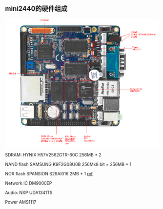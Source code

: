 mini2440的硬件组成
----
![mini2440的硬件组成](./mini2440.png)

SDRAM:
HYNIX H57V2562GTR-60C
256MB * 2

NAND flash
SAMSUNG K9F2G08U0B
256Mx8 bit = 256MB * 1

NOR flash
SPANSION S29Al016
2MB * 1
[ref](http://blog.csdn.net/yuesichiu/article/details/8267015)

Network IC
DM9000EP

Audio:
NXP UDA1341TS

Power
AMS1117



